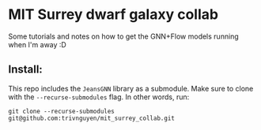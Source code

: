 # MIT Surrey dwarf galaxy collab

Some tutorials and notes on how to get the GNN+Flow models running when I'm away :D

## Install:
This repo includes the `JeansGNN` library as a submodule. Make sure to clone with the `--recurse-submodules` flag.
In other words, run:
```
git clone --recurse-submodules git@github.com:trivnguyen/mit_surrey_collab.git
```